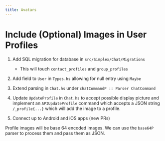```yaml
---
title: Avatars
---
```

# Include (Optional) Images in User Profiles

1. Add SQL migration for database in `src/Simplex/Chat/Migrations`
    - This will touch `contact_profiles` and `group_profiles`

2. Add field to `User` in `Types.hs` allowing for null entry using `Maybe`

3. Extend parsing in `Chat.hs` under `chatCommandP :: Parser ChatCommand`

4. Update `UpdateProfile` in `Chat.hs` to accept possible display picture and implement an `APIUpdateProfile` command which accepts a JSON string `/_profile{...}` which will add the image to a profile.

5. Connect up to Android and iOS apps (new PRs)

Profile images will be base 64 encoded images. We can use the `base64P` parser to process them and pass them as JSON.

